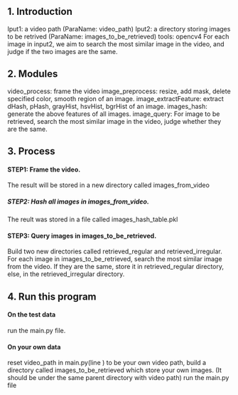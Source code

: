 ## 1. Introduction
Iput1: a video path (ParaName: video_path)
Iput2: a directory storing images to be retrived (ParaName: images_to_be_retrieved)
tools: opencv4
For each image in input2, we aim to search the most similar image in the video,
and judge if the two images are the same.


## 2. Modules
video_process: frame the video 
image_preprocess: resize, add mask, delete specified color, smooth region of an image.
image_extractFeature: extract dHash, pHash, grayHist, hsvHist, bgrHist of an image.
images_hash: generate the above features of all images.
image_query: For image to be retrieved, search the most similar image in the video, judge whether they are the same.


## 3. Process
#### STEP1: Frame the video.
The result will be stored in a new directory called images_from_video
##### STEP2: Hash all images in images_from_video.
The reult was stored in a file called images_hash_table.pkl
#### STEP3: Query images in images_to_be_retrieved.
Build two new directories called retrieved_regular and retrieved_irregular.
For each image in images_to_be_retrieved, search the most similar image from the video.
If they are the same, store it in retrieved_regular directory, else, in the retrieved_irregular directory.


## 4. Run this program
#### On the test data
run the main.py file.
#### On your own data
reset video_path in main.py(line ) to be your own video path,
build a directory called images_to_be_retrieved which store your own images.
    (It should be under the same parent directory with video path)
run the main.py file
